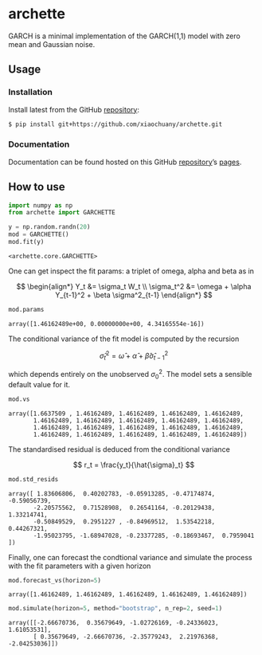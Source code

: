 # archette

GARCH is a minimal implementation of the GARCH(1,1) model with zero
mean and Gaussian noise.

## Usage

### Installation

Install latest from the GitHub
[repository](https://github.com/xiaochuany/archette):

``` sh
$ pip install git+https://github.com/xiaochuany/archette.git
```

### Documentation

Documentation can be found hosted on this GitHub
[repository](https://github.com/xiaochuany/archette)’s
[pages](https://xiaochuany.github.io/archette/).

## How to use

``` python
import numpy as np
from archette import GARCHETTE
```

``` python
y = np.random.randn(20)
mod = GARCHETTE()
mod.fit(y)
```

    <archette.core.GARCHETTE>

One can get inspect the fit params: a triplet of omega, alpha and beta
as in

$$
\begin{align*}
Y_t &= \sigma_t W_t \\
\sigma_t^2 &=  \omega + \alpha Y_{t-1}^2 + \beta \sigma^2_{t-1} 
\end{align*}
$$

``` python
mod.params
```

    array([1.46162489e+00, 0.00000000e+00, 4.34165554e-16])

The conditional variance of the fit model is computed by the recursion

$$
\hat{\sigma}_t^2 = \hat{\omega} + \hat{\alpha} + \hat{\beta} \hat{\sigma}_{t-1}^2
$$

which depends entirely on the unobserved $\sigma_0^2$. The model sets a
sensible default value for it.

``` python
mod.vs
```

    array([1.6637509 , 1.46162489, 1.46162489, 1.46162489, 1.46162489,
           1.46162489, 1.46162489, 1.46162489, 1.46162489, 1.46162489,
           1.46162489, 1.46162489, 1.46162489, 1.46162489, 1.46162489,
           1.46162489, 1.46162489, 1.46162489, 1.46162489, 1.46162489])

The standardised residual is deduced from the conditional variance

$$
r_t = \frac{y_t}{\hat{\sigma}_t}
$$

``` python
mod.std_resids
```

    array([ 1.83606806,  0.40202783, -0.05913285, -0.47174874, -0.59056739,
           -2.20575562,  0.71528908,  0.26541164, -0.20129438,  1.33214741,
           -0.50849529,  0.2951227 , -0.84969512,  1.53542218,  0.44267321,
           -1.95023795, -1.68947028, -0.23377285, -0.18693467,  0.7959041 ])

Finally, one can forecast the condtional variance and simulate the
process with the fit parameters with a given horizon

``` python
mod.forecast_vs(horizon=5)
```

    array([1.46162489, 1.46162489, 1.46162489, 1.46162489, 1.46162489])

``` python
mod.simulate(horizon=5, method="bootstrap", n_rep=2, seed=1)
```

    array([[-2.66670736,  0.35679649, -1.02726169, -0.24336023,  1.61053531],
           [ 0.35679649, -2.66670736, -2.35779243,  2.21976368, -2.04253036]])
           